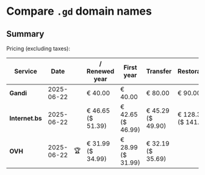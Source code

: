 # Compare `.gd` domain names

## Summary

Pricing (excluding taxes):

| Service | Date |  | / Renewed year | First year | Transfer | Restoration |
|--|--|--|--|--|--|--|
| **Gandi** | 2025-06-22 |  | € 40.00 | € 40.00 | € 80.00 | € 90.00 |
| **Internet.bs** | 2025-06-22 |  | € 46.65<br>($ 51.39) | € 42.65<br>($ 46.99) | € 45.29<br>($ 49.90) | € 128.39<br>($ 141.39) |
| **OVH** | 2025-06-22 | 🏆 | € 31.99<br>($ 34.99) | € 28.99<br>($ 31.99) | € 32.19<br>($ 35.69) |  |
